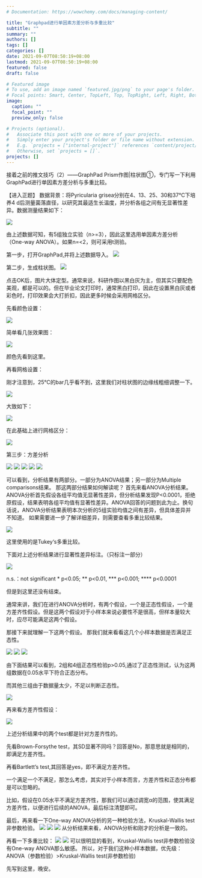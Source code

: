 ```yaml
---
# Documentation: https://wowchemy.com/docs/managing-content/

title: "Graphpad进行单因素方差分析与多重比较"
subtitle: ""
summary: ""
authors: []
tags: []
categories: []
date: 2021-09-07T08:50:19+08:00
lastmod: 2021-09-07T08:50:19+08:00
featured: false
draft: false

# Featured image
# To use, add an image named `featured.jpg/png` to your page's folder.
# Focal points: Smart, Center, TopLeft, Top, TopRight, Left, Right, BottomLeft, Bottom, BottomRight.
image:
  caption: ""
  focal_point: ""
  preview_only: false

# Projects (optional).
#   Associate this post with one or more of your projects.
#   Simply enter your project's folder or file name without extension.
#   E.g. `projects = ["internal-project"]` references `content/project/deep-learning/index.md`.
#   Otherwise, set `projects = []`.
projects: []
---
```

接着之前的推文技巧（2）——GraphPad Prism作图|柱状图①，专门写一下利用GraphPad进行单因素方差分析与多重比较。

【进入正题】
数据背景：将Pyricularia grisea分别在4、13、25、30和37℃下培养4 d后测量菌落直径，以研究其最适生长温度，并分析各组之间有无显著性差异。数据测量结果如下：

![](p1.png)

由上述数据可知，有5组独立实验（n>=3），因此这里选用单因素方差分析（One-way ANOVA）。如果n=<2，则可采用t测验。


 第一步，打开GraphPad,并将上述数据导入。
 ![](p2.png)
 
 第二步，生成柱状图。
![](p3.png)

点击OK后，图片大体定型。通常来说，科研作图以黑白灰为主，但其实只要配色美观，都是可以的。但在毕业论文打印时，通常黑白打印，因此在设置黑白灰或者彩色时，打印效果会大打折扣，因此更多时候会采用网格区分。

先看颜色设置：

![](p4.png)

简单看几张效果图：

![](p5.png)

颜色先看到这里。

再看网格设置：

刚才注意到，25℃的bar几乎看不到，这里我们对柱状图的边缘线粗细调整一下。

![](p6.png)

大致如下：


![](p7.png)

在此基础上进行网格区分：


![](p8.png)

第三步：方差分析

![](p9.png)
![](p10.png)
![](p11.png)
![](p12.png)
![](p13.png)

可以看到，分析结果有两部分。一部分为ANOVA结果；另一部分为Multiple comparisons结果。
   那这两部分结果如何解读呢？
 首先来看ANOVA分析结果。ANOVA分析首先假设各组平均值无显著性差异，但分析结果发现P<0.0001，拒绝原假设，结果表明各组平均值有显著性差异。ANOVA回答的问题到此为止。换句话说，ANOVA分析结果表明本次分析的5组实验均值之间有差异，但具体差异并不知道。
   如果需要进一步了解详细差异，则需要查看多重比较结果。
   
![](p14.png)

这里使用的是Tukey‘s多重比较。



下面对上述分析结果进行显著性差异标注。（只标注一部分）

![](p15.png)

n.s.：not significant  * p<0.05; ** p<0.01, *** p<0.001; **** p<0.0001    

但是到这里还没有结束。

 通常来讲，我们在进行ANOVA分析时，有两个假设，一个是正态性假设，一个是方差齐性假设。但是这两个假设对于小样本来说必要性不是很高，但样本量较大时，应尽可能满足这两个假设。
 
 
   那接下来就理解一下这两个假设。
 那我们就来看看这几个小样本数据是否满足正态性。

![](p16.png)
![](p17.png)
![](p18.png)

由下面结果可以看到，2组和4组正态性检验p>0.05,通过了正态性测试，认为这两组数据在0.05水平下符合正态分布。

而其他三组由于数据量太少，不足以判断正态性。

![](p19.png)

再来看方差齐性假设：

![](p20.png)

上述分析结果中的两个test都是针对方差齐性的。

先看Brown-Forsythe test，其SD显著不同吗？回答是No，那意思就是相同的，即满足方差齐性。

再看Bartlett’s test,其回答是yes，即不满足方差齐性。



一个满足一个不满足，那怎么考虑，其实对于小样本而言，方差齐性和正态分布都是可以忽略的。



比如，假设在0.05水平不满足方差齐性，那我们可以通过调宽α的范围，使其满足方差齐性，以便进行后续的ANOVA，最后标注清楚即可。



最后，再来看一下One-way ANOVA分析的另一种检验方法，Kruskal-Wallis test非参数检验。
![](p21.png)
![](p22.png)
![](p23.png)
从分析结果来看，ANOVA分析和刚才的分析是一致的。

再看一下多重比较：
![](p24.png)
![](p25.png)
可以很明显的看到，Kruskal-Wallis test非参数检验没有One-way ANOVA那么敏感。
   所以，对于我们这种小样本数据，优先级：ANOVA（参数检验）>Kruskal-Wallis test(非参数检验)      
   
   先写到这里，晚安。